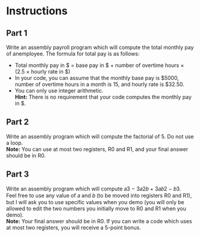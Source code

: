 # Instructions
## Part 1

Write an assembly payroll program which will compute the total monthly pay of anemployee. 
The formula for total pay is as follows:
- Total monthly pay in $ = base pay in $ + number of overtime hours × (2.5 × hourly rate in $)
- In your code, you can assume that the monthly base pay is $5000, number of overtime hours in a month is 15, and hourly rate is $32.50.
- You can only use integer arithmetic.  
**Hint:** There is no requirement that your code computes the monthly pay in $.

## Part 2

Write an assembly program which will compute the factorial of 5. Do not use a loop.  
**Note:** You can use at most two registers, R0 and R1, and your final answer should be in R0.  

## Part 3

Write an assembly program which will compute 𝑎3 − 3𝑎2𝑏 + 3𝑎𝑏2 − 𝑏3.  
Feel free to use any value of 𝑎 and 𝑏 (to be moved into registers R0 and R1), but I will ask you to use specific values when you demo (you will only be allowed to edit the two numbers you initially move to R0 and R1 when you demo).  
**Note:** Your final answer should be in R0. If you can write a code which uses at most two registers, you will receive a 5-point bonus.
